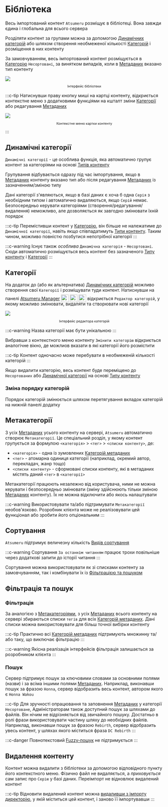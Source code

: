 # Бібліотека

Весь імпортований контент `Atsumeru` розміщує в бібліотеці. Вона завжди єдина і глобальна для всього сервера

Розділяти контент за групами можна за допомогою [Динамічних категорій](./library.md#динамічні-категоріі) або шляхом створення необмеженої кількості [Категорій](./library.md#категоріі) і розміщення в них контенту

За замовчуванням, весь імпортований контент розміщується в [Категорію](./library.md#категоріі) `Несортовані`, за винятком випадків, коли в [Метаданих](./metadata.md) вказано тип контенту

<img style="display: block; margin: 0 auto" src="/assets/media/ru/guides/app-library.png">
<p style="text-align: center; font-size:75%">Інтерфейс бібліотеки</p>

:::c-tip
Натиснувши праву кнопку миші на картці контенту, відкриється контекстне меню з додатковими функціями на кшталт зміни [Категорії](./library.md#категоріі) або редагування [Метаданих](./metadata.md)

<img style="display: block; margin: 0 auto" src="/assets/media/ru/guides/app-library-context-menu.png">
<p style="text-align: center; font-size:75%">Контекстне меню картки контенту</p>
:::

## Динамічні категорії

`Динамічні категорії` - це особлива функція, яка автоматично групує контент за категоріями на основі [Типів контенту](/ua/glossary/content-types.md)

Групування відбувається одразу під час імпортування, якщо в [Метаданих](./metadata.md) контенту вказано тип або після редагування [Метаданих](./metadata.md) із зазначенням/зміною типу

Дані категорії з'являються, якщо в базі даних є хоча б одна `Серія` з необхідним типом і автоматично видаляються, якщо `Серій` немає. Безпосередньо керувати категоріями (створення/редагування/видалення) неможливо, але дозволяється як завгодно змінювати їхній порядок

:::c-tip
Перемістивши контент у [Категорію](./library.md#категоріі), він більше не належатиме до `Динамічної категорії`, навіть якщо співпадатимуть [Типи контенту](/ua/glossary/content-types.md). Таким чином, можливо повністю позбутися непотрібної категорії
:::

:::c-warning
Існує також *особлива* `Динамічна категорія` - `Несортовані`. Сюди автоматично розміщується весь контент без зазначеного [Типу контенту](/ua/glossary/content-types.md) і [Категорії](./library.md#категоріі)
:::

## Категорії

На додаток до (або як альтернатива) [Динамічних категорій](./library.md#динамічні-категоріі) можливо створення свої `Категорії` і розміщувати туди контент. Натиснувши <MaterialIcon icon="local_offer"/> на панелі [Atsumeru Manager](https://github.com/AtsumeruDev/AtsumeruManager) <img style="position: relative; top: 6px;" width="24" height="24" src="/assets/media/icons/windows.png"> <img style="position: relative; top: 6px;" width="24" height="24" src="/assets/media/icons/penguin.png"> <img style="position: relative; top: 6px;" width="24" height="24" src="/assets/media/icons/apple.png"> відкриється `Редактор категорій`, у якому можливо змінювати, видаляти та створювати нові категорії

<img style="display: block; margin: 0 auto" src="/assets/media/ru/guides/categories-edit.png">
<p style="text-align: center; font-size:75%">Інтерфейс редактора категорій</p>

:::c-warning
Назва категорії має бути унікальною
:::

Вибравши з контекстного меню контенту `Змінити категорію` відкриється аналогічне вікно, де можлиов вказати в які категорії його розмістити

:::c-tip
Контент одночасно може перебувати в необмеженій кількості категорій
:::

Якщо видалити категорію, весь контент буде переміщено до `Несортованих` або [Динамічної категорії](./library.md#динамічні-категоріі) на основі [Типу контенту](/ua/glossary/content-types.md)

### Зміна порядку категорій

Порядок категорій змінюється шляхом перетягування вкладок категорій на нижній панелі додатку

## Метакатегорії

З усіх [Метаданих](./metadata.md) усього контенту на сервері, `Atsumeru` автоматично створює `Метакатегорії`. Це спеціальний розділ, у якому контент групується за формулою `<категорія>` > `<тег>` > `<списки контенту>`, де:
- `<категорія>` - одна із зумовлених [Категорій метаданих](/ua/glossary/metadata-categories.md)
- `<тег>` - атомарна одиниця категорії (наприклад, окремий автор, перекладач, жанр тощо)
- `<списки контенту>` - сформовані списки контенту, які в метаданих містять даний `<тег>` в `<категорії>`

Метакатегорії працюють незалежно від користувача, ними не можна керувати і безпосередньо змінювати (зміну здійснюють тільки зміною [Метаданих](./metadata.md) контенту). Їх не можна відключити або якось налаштувати

:::c-warning
Використовувати та/або підтримувати `Метакатегорії` необов'язково. Розробник клієнта може не реалізовувати цей функціонал або зробити його опціональним
:::

## Сортування

`Atsumeru` підтримує величезну кількість [Видів сортування](/ua/glossary/sort-types.md)

:::c-warning
Сортування `За останнім читанням` працює трохи повільніше через додаткові запити до історії читання
:::

Сортування можна використовувати як зі списками контенту за замовчуванням, так і комбінувати їх із [Фільтрацією та пошуком](./library.md#фільтрація-та-пошук)

## Фільтрація та пошук

### Фільтрація

За аналогією з [Метакатегоріями](./library.md#метакатегоріі), з усіх [Метаданих](./metadata.md) всього контенту на сервері збираються списки `тегів` для всіх [Категорій метаданих](/ua/glossary/metadata-categories.md). Дані списки можна використовувати для більш точної вибірки контенту


:::c-tip
Практично всі [Категорій метаданих](/ua/glossary/metadata-categories.md) підтримують множинну та/або таку, що виключає фільтрацію
:::

:::c-warning
Якісна реалізація інтерфейсів фільтрація залишається за розробником клієнта
:::

### Пошук

Сервер підтримує пошук за ключовими словами за основними полями (назви) і за всіма іншими полями [Метаданих](./metadata.md). Наприклад, виконавши пошук за фразою `Honna`, сервер відобразить весь контент, автором якого є `Honna Wakou`

:::c-tip
Для зручності опрацювання та заповнення [Метаданих](./metadata.md) у категорії `Несортоване`, Адміністраторам також доступний пошук за шляхами до файлів. Він нічим не відрізняється від звичайного пошуку. Достатньо в ролі фрази використовувати частину шляху до необхідних файлів. Наприклад, виконавши пошук за фразою `Rebirth`, сервер відобразить увесь контент, у шляхах якого міститься фраза `DC Rebirth`
:::

:::c-danger
Повнотекстовий [Fuzzy-пошук](https://www.wikiwand.com/uk/%D0%9D%D0%B0%D0%B1%D0%BB%D0%B8%D0%B6%D0%B5%D0%BD%D0%B0_%D0%B2%D1%96%D0%B4%D0%BF%D0%BE%D0%B2%D1%96%D0%B4%D0%BD%D1%96%D1%81%D1%82%D1%8C_%D1%80%D1%8F%D0%B4%D0%BA%D1%96%D0%B2) не підтримується
:::


## Видалення контенту

Контент можна видалити з бібліотеки за допомогою відповідного пункту його контекстного меню. Фізично файл не видаляється, а *приховується* сам запис про `Серію` у базі даних. Переімпорт не відновлює видалений контент

:::c-tip
Відновити видалений контент можна [видаливши з імпорту директорію](./import.md#видалення-директорії), у якій міститься цей контент, і заново її імпортувавши
:::
